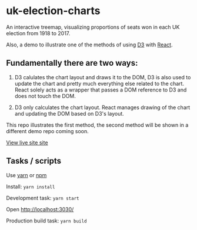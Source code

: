 # uk-election-charts

An interactive treemap, visualizing proportions of seats won in each UK election from 1918 to 2017.

Also, a demo to illustrate one of the methods of using [D3](https://github.com/d3/) with [React](https://facebook.github.io/react/).

## Fundamentally there are two ways:

1. D3 calulates the chart layout and draws it to the DOM, D3 is also used to update the chart and pretty much everything else related to the chart. React solely acts as a wrapper that passes a DOM reference to D3 and does not touch the DOM.

2. D3 only calculates the chart layout. React manages drawing of the chart and updating the DOM based on D3's layout.

This repo illustrates the first method, the second method will be shown in a different demo repo coming soon.

[View live site site](https://offbeat-feet.surge.sh/)

## Tasks / scripts

Use [yarn](https://yarnpkg.com/en/) or [npm](https://www.npmjs.com/)

Install:
``yarn install``

Development task:
``yarn start``

Open [http://localhost:3030/](http://localhost:3030/)

Production build task:
``yarn build``
